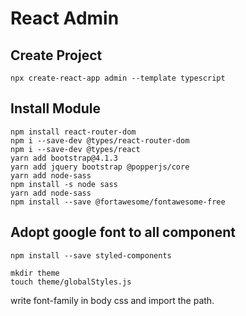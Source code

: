 # React Admin

## Create Project

```
npx create-react-app admin --template typescript
```

## Install Module

```
npm install react-router-dom
npm i --save-dev @types/react-router-dom
npm i --save-dev @types/react
yarn add bootstrap@4.1.3
yarn add jquery bootstrap @popperjs/core
yarn add node-sass
npm install -s node sass
yarn add node-sass
npm install --save @fortawesome/fontawesome-free
```

## Adopt google font to all component

```
npm install --save styled-components
```

```
mkdir theme
touch theme/globalStyles.js
```

write font-family in body css and import the path.
